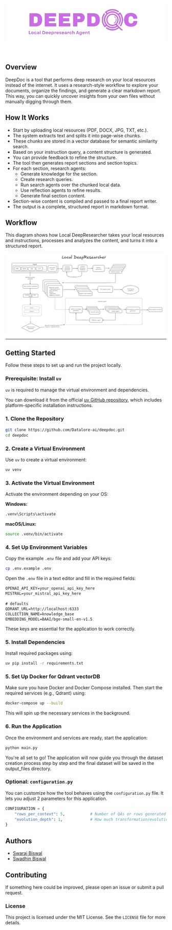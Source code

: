 <div align="center">
  <img src="./assets/deepdoc.png" alt="Datlore.ai" />
</div>
<br/>
<br/>
<!-- <div align="center">
  <img src="./assets/deep_research.gif" alt="Deep Research Demo" />
</div> -->

## Overview

DeepDoc is a tool that performs deep research on your local resources instead of the internet. It uses a research-style workflow to explore your documents, organize the findings, and generate a clear markdown report. This way, you can quickly uncover insights from your own files without manually digging through them.


## How It Works  

- Start by uploading local resources (PDF, DOCX, JPG, TXT, etc.).  
- The system extracts text and splits it into page-wise chunks.  
- These chunks are stored in a vector database for semantic similarity search.  
- Based on your instruction query, a content structure is generated.  
- You can provide feedback to refine the structure.  
- The tool then generates report sections and section topics.  
- For each section, research agents:  
  - Generate knowledge for the section.  
  - Create research queries.  
  - Run search agents over the chunked local data.  
  - Use reflection agents to refine results.  
  - Generate final section content.  
- Section-wise content is compiled and passed to a final report writer.  
- The output is a complete, structured report in markdown format.  


## Workflow  

This diagram shows how Local DeepResearcher takes your local resources and instructions, processes and analyzes the content, and turns it into a structured report.  

![Deep Research Workflow](./assets/workflow.png)


---

## Getting Started

Follow these steps to set up and run the project locally.

### Prerequisite: Install `uv`

`uv` is required to manage the virtual environment and dependencies.

You can download it from the official [uv GitHub repository](https://github.com/astral-sh/uv), which includes platform-specific installation instructions.

### 1. Clone the Repository

```bash
git clone https://github.com/Datalore-ai/deepdoc.git
cd deepdoc
```

### 2. Create a Virtual Environment

Use `uv` to create a virtual environment:

```bash
uv venv
```

### 3. Activate the Virtual Environment

Activate the environment depending on your OS:

**Windows:**
```bash
.venv\Scripts\activate
```

**macOS/Linux:**
```bash
source .venv/bin/activate
```

### 4. Set Up Environment Variables

Copy the example `.env` file and add your API keys:

```bash
cp .env.example .env
```

Open the `.env` file in a text editor and fill in the required fields:

```
OPENAI_API_KEY=your_openai_api_key_here
MISTRAL=your_mistral_api_key_here

# defaults
QDRANT_URL=http://localhost:6333
COLLECTION_NAME=knowledge_base
EMBEDDING_MODEL=BAAI/bge-small-en-v1.5
```

These keys are essential for the application to work correctly.

### 5. Install Dependencies

Install required packages using:

```bash
uv pip install -r requirements.txt
```

### 5. Set Up Docker for Qdrant vectorDB

Make sure you have Docker and Docker Compose installed. Then start the required services (e.g., Qdrant) using:

```bash
docker-compose up --build
```

This will spin up the necessary services in the background.

### 6. Run the Application

Once the environment and services are ready, start the application:

```bash
python main.py
```

You're all set to go! The application will now guide you through the dataset creation process step by step and the final dataset will be saved in the output_files directory.

### Optional: `configuration.py`

You can customize how the tool behaves using the `configuration.py` file. It lets you adjust 2 parameters for this application.

```python
CONFIGURATION = {
    "rows_per_context": 5,           # Number of QAs or rows generated per chunk
    "evolution_depth": 1,            # How much transformation/evolution to apply (1 = minimal, 3 = very complex)
}
```

## Authors

- [Swaraj Biswal](https://github.com/SWARAJ-42)
- [Swadhin Biswal](https://github.com/swadhin505)  


## Contributing

If something here could be improved, please open an issue or submit a pull request.

### License

This project is licensed under the MIT License. See the `LICENSE` file for more details.